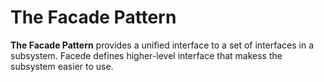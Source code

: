 # The Facade Pattern

**The Facade Pattern** provides a unified interface to a set of interfaces in a subsystem. Facede defines higher-level interface that makess the subsystem easier to use.
